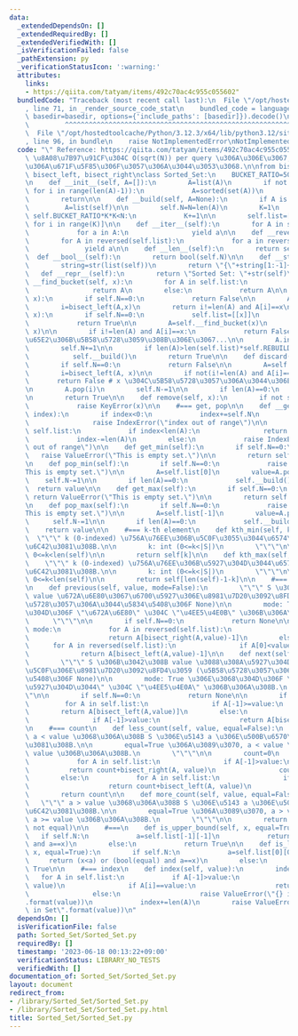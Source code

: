 ```yaml
---
data:
  _extendedDependsOn: []
  _extendedRequiredBy: []
  _extendedVerifiedWith: []
  _isVerificationFailed: false
  _pathExtension: py
  _verificationStatusIcon: ':warning:'
  attributes:
    links:
    - https://qiita.com/tatyam/items/492c70ac4c955c055602"
  bundledCode: "Traceback (most recent call last):\n  File \"/opt/hostedtoolcache/Python/3.12.3/x64/lib/python3.12/site-packages/onlinejudge_verify/documentation/build.py\"\
    , line 71, in _render_source_code_stat\n    bundled_code = language.bundle(stat.path,\
    \ basedir=basedir, options={'include_paths': [basedir]}).decode()\n          \
    \         ^^^^^^^^^^^^^^^^^^^^^^^^^^^^^^^^^^^^^^^^^^^^^^^^^^^^^^^^^^^^^^^^^^^^^^^^^^^^^^^^^\n\
    \  File \"/opt/hostedtoolcache/Python/3.12.3/x64/lib/python3.12/site-packages/onlinejudge_verify/languages/python.py\"\
    , line 96, in bundle\n    raise NotImplementedError\nNotImplementedError\n"
  code: "\" Reference: https://qiita.com/tatyam/items/492c70ac4c955c055602\"\n# \u203B\
    \ \u8A08\u7B97\u91CF\u304C O(sqrt(N)) per query \u306A\u306E\u3067, \u904E\u5EA6\
    \u306A\u671F\u5F85\u306F\u3057\u306A\u3044\u3053\u3068.\n\nfrom bisect import\
    \ bisect_left, bisect_right\nclass Sorted_Set:\n    BUCKET_RATIO=50\n    REBUILD_RATIO=170\n\
    \n    def __init__(self, A=[]):\n        A=list(A)\n        if not all(A[i]<A[i+1]\
    \ for i in range(len(A)-1)):\n            A=sorted(set(A))\n        self.__build(A)\n\
    \        return\n\n    def __build(self, A=None):\n        if A is None:\n   \
    \         A=list(self)\n\n        self.N=N=len(A)\n        K=1\n        while\
    \ self.BUCKET_RATIO*K*K<N:\n            K+=1\n\n        self.list=[A[N*i//K: N*(i+1)//K]\
    \ for i in range(K)]\n\n    def __iter__(self):\n        for A in self.list:\n\
    \            for a in A:\n                yield a\n\n    def __reversed__(self):\n\
    \        for A in reversed(self.list):\n            for a in reversed(A):\n  \
    \              yield a\n\n    def __len__(self):\n        return self.N\n\n  \
    \  def __bool__(self):\n        return bool(self.N)\n\n    def __str__(self):\n\
    \        string=str(list(self))\n        return \"{\"+string[1:-1]+\"}\"\n\n \
    \   def __repr__(self):\n        return \"Sorted Set: \"+str(self)\n\n    def\
    \ __find_bucket(self, x):\n        for A in self.list:\n            if x<=A[-1]:\n\
    \                return A\n        else:\n            return A\n\n    def __contains__(self,\
    \ x):\n        if self.N==0:\n            return False\n\n        A=self.__find_bucket(x)\n\
    \        i=bisect_left(A,x)\n        return i!=len(A) and A[i]==x\n\n    def add(self,\
    \ x):\n        if self.N==0:\n            self.list=[[x]]\n            self.N+=1\n\
    \            return True\n\n        A=self.__find_bucket(x)\n        i=bisect_left(A,\
    \ x)\n\n        if i!=len(A) and A[i]==x:\n            return False # x \u304C\
    \u65E2\u306B\u5B58\u5728\u3059\u308B\u306E\u3067...\n\n        A.insert(i,x)\n\
    \        self.N+=1\n\n        if len(A)>len(self.list)*self.REBUILD_RATIO:\n \
    \           self.__build()\n        return True\n\n    def discard(self, x):\n\
    \        if self.N==0:\n            return False\n\n        A=self.__find_bucket(x)\n\
    \        i=bisect_left(A, x)\n\n        if not(i!=len(A) and A[i]==x):\n     \
    \       return False # x \u304C\u5B58\u5728\u3057\u306A\u3044\u306E\u3067...\n\
    \n        A.pop(i)\n        self.N-=1\n\n        if len(A)==0:\n            self.__build()\n\
    \n        return True\n\n    def remove(self, x):\n        if not self.discard(x):\n\
    \            raise KeyError(x)\n\n    #=== get, pop\n\n    def __getitem__(self,\
    \ index):\n        if index<0:\n            index+=self.N\n            if index<0:\n\
    \                raise IndexError(\"index out of range\")\n\n        for A in\
    \ self.list:\n            if index<len(A):\n                return A[index]\n\
    \            index-=len(A)\n        else:\n            raise IndexError(\"index\
    \ out of range\")\n\n    def get_min(self):\n        if self.N==0:\n         \
    \   raise ValueError(\"This is empty set.\")\n\n        return self.list[0][0]\n\
    \n    def pop_min(self):\n        if self.N==0:\n            raise ValueError(\"\
    This is empty set.\")\n\n        A=self.list[0]\n        value=A.pop(0)\n    \
    \    self.N-=1\n\n        if len(A)==0:\n            self.__build()\n\n      \
    \  return value\n\n    def get_max(self):\n        if self.N==0:\n           \
    \ return ValueError(\"This is empty set.\")\n\n        return self.list[-1][-1]\n\
    \n    def pop_max(self):\n        if self.N==0:\n            raise ValueError(\"\
    This is empty set.\")\n\n        A=self.list[-1]\n        value=A.pop(-1)\n  \
    \      self.N-=1\n\n        if len(A)==0:\n            self.__build()\n\n    \
    \    return value\n\n    #=== k-th element\n    def kth_min(self, k):\n      \
    \  \"\"\" k (0-indexed) \u756A\u76EE\u306B\u5C0F\u3055\u3044\u6574\u6570\u3092\
    \u6C42\u3081\u308B.\n\n        k: int (0<=k<|S|)\n        \"\"\"\n\n        assert\
    \ 0<=k<len(self)\n\n        return self[k]\n\n    def kth_max(self, k):\n    \
    \    \"\"\" k (0-indexed) \u756A\u76EE\u306B\u5927\u304D\u3044\u6574\u6570\u3092\
    \u6C42\u3081\u308B.\n\n        k: int (0<=k<|S|)\n        \"\"\"\n\n        assert\
    \ 0<=k<len(self)\n\n        return self[len(self)-1-k]\n\n    #=== previous, next\n\
    \n    def previous(self, value, mode=False):\n        \"\"\" S \u306B\u3042\u308B\
    \ value \u672A\u6E80\u3067\u6700\u5927\u306E\u8981\u7D20\u3092\u8FD4\u3059 (\u5B58\
    \u5728\u3057\u306A\u3044\u5834\u5408\u306F None)\n\n        mode: True \u306E\u3068\
    \u304D\u306F \"\u672A\u6E80\" \u304C \"\u4EE5\u4E0B\" \u306B\u306A\u308B.\n  \
    \      \"\"\"\n\n        if self.N==0:\n            return None\n\n        if\
    \ mode:\n            for A in reversed(self.list):\n                if A[0]<=value:\n\
    \                    return A[bisect_right(A,value)-1]\n        else:\n      \
    \      for A in reversed(self.list):\n                if A[0]<value:\n       \
    \             return A[bisect_left(A,value)-1]\n\n    def next(self, value, mode=False):\n\
    \        \"\"\" S \u306B\u3042\u308B value \u3088\u308A\u5927\u304D\u3044\u6700\
    \u5C0F\u306E\u8981\u7D20\u3092\u8FD4\u3059 (\u5B58\u5728\u3057\u306A\u3044\u5834\
    \u5408\u306F None)\n\n        mode: True \u306E\u3068\u304D\u306F \"\u3088\u308A\
    \u5927\u304D\u3044\" \u304C \"\u4EE5\u4E0A\" \u306B\u306A\u308B.\n        \"\"\
    \"\n\n        if self.N==0:\n            return None\n\n        if mode:\n   \
    \         for A in self.list:\n                if A[-1]>=value:\n            \
    \        return A[bisect_left(A,value)]\n        else:\n            for A in self.list:\n\
    \                if A[-1]>value:\n                    return A[bisect_right(A,value)]\n\
    \n    #=== count\n    def less_count(self, value, equal=False):\n        \"\"\"\
    \ a < value \u3068\u306A\u308B S \u306E\u5143 a \u306E\u500B\u6570\u3092\u6C42\
    \u3081\u308B.\n\n        equal=True \u306A\u3089\u3070, a < value \u304C a <=\
    \ value \u306B\u306A\u308B.\n        \"\"\"\n\n        count=0\n        if equal:\n\
    \            for A in self.list:\n                if A[-1]>value:\n          \
    \          return count+bisect_right(A, value)\n                count+=len(A)\n\
    \        else:\n            for A in self.list:\n                if A[-1]>=value:\n\
    \                    return count+bisect_left(A, value)\n                count+=len(A)\n\
    \        return count\n\n    def more_count(self, value, equal=False):\n     \
    \   \"\"\" a > value \u3068\u306A\u308B S \u306E\u5143 a \u306E\u500B\u6570\u3092\
    \u6C42\u3081\u308B.\n\n        equal=True \u306A\u3089\u3070, a > value \u304C\
    \ a >= value \u306B\u306A\u308B.\n        \"\"\"\n\n        return self.N-self.less_count(value,\
    \ not equal)\n\n    #===\n    def is_upper_bound(self, x, equal=True):\n     \
    \   if self.N:\n            a=self.list[-1][-1]\n            return (a<x) or (bool(equal)\
    \ and a==x)\n        else:\n            return True\n\n    def is_lower_bound(self,\
    \ x, equal=True):\n        if self.N:\n            a=self.list[0][0]\n       \
    \     return (x<a) or (bool(equal) and a==x)\n        else:\n            return\
    \ True\n\n    #=== index\n    def index(self, value):\n        index=0\n     \
    \   for A in self.list:\n            if A[-1]>value:\n                i=bisect_left(A,\
    \ value)\n                if A[i]==value:\n                    return index+i\n\
    \                else:\n                    raise ValueError(\"{} is not in Set\"\
    .format(value))\n            index+=len(A)\n        raise ValueError(\"{} is not\
    \ in Set\".format(value))\n"
  dependsOn: []
  isVerificationFile: false
  path: Sorted_Set/Sorted_Set.py
  requiredBy: []
  timestamp: '2023-06-18 00:13:22+09:00'
  verificationStatus: LIBRARY_NO_TESTS
  verifiedWith: []
documentation_of: Sorted_Set/Sorted_Set.py
layout: document
redirect_from:
- /library/Sorted_Set/Sorted_Set.py
- /library/Sorted_Set/Sorted_Set.py.html
title: Sorted_Set/Sorted_Set.py
---
```

